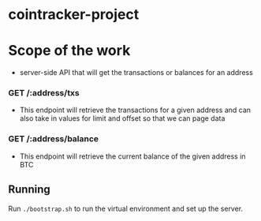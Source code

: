 # cointracker-project

# Scope of the work
- server-side API that will get the transactions or balances for an address

### GET  /:address/txs
- This endpoint will retrieve the transactions for a given address and can also take in values for limit and offset so that we can page data

### GET /:address/balance
- This endpoint will retrieve the current balance of the given address in BTC


## Running

Run `./bootstrap.sh` to run the virtual environment and set up the server.
